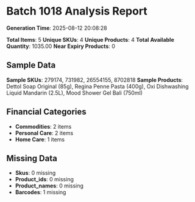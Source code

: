 # Batch 1018 Analysis Report

**Generation Time**: 2025-08-12 20:08:28

**Total Items**: 5
**Unique SKUs**: 4
**Unique Products**: 4
**Total Available Quantity**: 1035.00
**Near Expiry Products**: 0

## Sample Data
**Sample SKUs**: 279174, 731982, 26554155, 8702818
**Sample Products**: Dettol Soap Original (85g), Regina Penne Pasta (400g), Oxi Dishwashing Liquid Mandarin (2.5L), Mood Shower Gel Bali (750ml)

## Financial Categories
- **Commodities**: 2 items
- **Personal Care**: 2 items
- **Home Care**: 1 items

## Missing Data
- **Skus**: 0 missing
- **Product_ids**: 0 missing
- **Product_names**: 0 missing
- **Barcodes**: 1 missing
